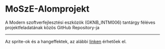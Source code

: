 # MoSzE-Alomprojekt
A Modern szoftverfejlesztési eszközök (GKNB_INTM006) tantárgy féléves projektfeladatának közös GitHub Repository-ja

---
Az sprite-ok és a hangeffektek, az alábbi [linken](https://drive.google.com/drive/folders/1DHKS8r9VeH_RksP4r9xgj3aoy9PINb3Z?usp=drive_link) érhetőek el.
